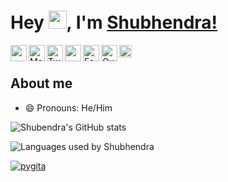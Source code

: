 # Hey <img src="https://github.com/TheDudeThatCode/TheDudeThatCode/blob/master/Assets/Hi.gif" width="29px">, I'm [Shubhendra!](https://theshubhendra.github.io) 
<a href="https://www.linkedin.com/in/TheShubhendra/">
  <img align="left" width="26px" src="https://cdn.jsdelivr.net/npm/simple-icons@v3/icons/linkedin.svg"  />
</a>
<a href="mailto:shubhendrakushwaha94@gmail.com">
<img align="left" width="26px" src="https://cdn.jsdelivr.net/npm/simple-icons@3.13.0/icons/gmail.svg" alt="Mail">
</a>
<a href="https://twitter.com" >
<img align="left" width="26px" src="https://cdn.jsdelivr.net/npm/simple-icons@3.13.0/icons/twitter.svg" alt="Twitter">
</a>
<a href="https://shubhendrakushwaha.wordpress.com">
<img align="left" width="26x" src="https://cdn.jsdelivr.net/npm/simple-icons@3.13.0/icons/wordpress.svg">
</a>
<a href="https://facebook.com/TheShubhendra">
<img align="left" width="26px" src="https://cdn.jsdelivr.net/npm/simple-icons@3.13.0/icons/facebook.svg" alt="Facebook">
</a>
<a href="https://quora.com/Shubhendra-Kushwaha-1">
<img align="left" width="26px" src="https://cdn.jsdelivr.net/npm/simple-icons@3.13.0/icons/quora.svg" alt="Quora">
</a>
<a href="https://t.me/Bin_Ex">
<img  width="20px" src="https://cdn.jsdelivr.net/npm/simple-icons@3.13.0/icons/telegram.svg" alt="Quora">
</a><br />

## About me

- 😄 Pronouns: He/Him

![Shubendra's GitHub stats](https://github-readme-stats.vercel.app/api?username=TheShubhendra&show_icons=true&hide_border=true&theme=vision-friendly-dark)

![Languages used by Shubhendra](https://github-readme-stats.vercel.app/api/top-langs/?username=TheShubhendra&hide_border=true&theme=vision-friendly-dark&langs_count=10&layout=compact)

[![pygita](https://github-readme-stats.vercel.app/api/pin/?username=TheShubhendra&repo=pygita&theme=vision-friendly-dark)](https://github.com/TheShubhendra/pygita)
